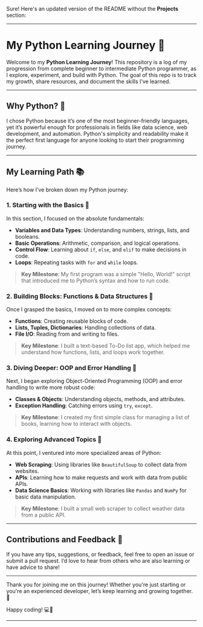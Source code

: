 Sure! Here's an updated version of the README without the **Projects** section:

---

# My Python Learning Journey 🚀

Welcome to my **Python Learning Journey**! This repository is a log of my progression from complete beginner to intermediate Python programmer, as I explore, experiment, and build with Python. The goal of this repo is to track my growth, share resources, and document the skills I’ve learned.

---

## Why Python? 🤔
I chose Python because it’s one of the most beginner-friendly languages, yet it’s powerful enough for professionals in fields like data science, web development, and automation. Python's simplicity and readability make it the perfect first language for anyone looking to start their programming journey.

---

## My Learning Path 📚

Here’s how I’ve broken down my Python journey:

### 1. **Starting with the Basics** 📖
In this section, I focused on the absolute fundamentals:
- **Variables and Data Types**: Understanding numbers, strings, lists, and booleans.
- **Basic Operations**: Arithmetic, comparison, and logical operations.
- **Control Flow**: Learning about `if`, `else`, and `elif` to make decisions in code.
- **Loops**: Repeating tasks with `for` and `while` loops.

> **Key Milestone**: My first program was a simple "Hello, World!" script that introduced me to Python’s syntax and how to run code.

### 2. **Building Blocks: Functions & Data Structures** 🔨
Once I grasped the basics, I moved on to more complex concepts:
- **Functions**: Creating reusable blocks of code.
- **Lists, Tuples, Dictionaries**: Handling collections of data.
- **File I/O**: Reading from and writing to files.

> **Key Milestone**: I built a text-based To-Do list app, which helped me understand how functions, lists, and loops work together.

### 3. **Diving Deeper: OOP and Error Handling** 🌊
Next, I began exploring Object-Oriented Programming (OOP) and error handling to write more robust code:
- **Classes & Objects**: Understanding objects, methods, and attributes.
- **Exception Handling**: Catching errors using `try`, `except`.

> **Key Milestone**: I created my first simple class for managing a list of books, learning how to interact with objects.

### 4. **Exploring Advanced Topics** 🌟
At this point, I ventured into more specialized areas of Python:
- **Web Scraping**: Using libraries like `BeautifulSoup` to collect data from websites.
- **APIs**: Learning how to make requests and work with data from public APIs.
- **Data Science Basics**: Working with libraries like `Pandas` and `NumPy` for basic data manipulation.

> **Key Milestone**: I built a small web scraper to collect weather data from a public API.

---

## Contributions and Feedback 🙌

If you have any tips, suggestions, or feedback, feel free to open an issue or submit a pull request. I’d love to hear from others who are also learning or have advice to share!

---

Thank you for joining me on this journey! Whether you're just starting or you're an experienced developer, let’s keep learning and growing together. 🌱

Happy coding! 💻🚀

---
